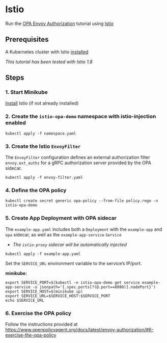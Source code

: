 # Istio

Run the [OPA Envoy Authorization](https://www.openpolicyagent.org/docs/latest/envoy-authorization/) tutorial using [Istio](https://istio.io/)

## Prerequisites

A Kubernetes cluster with Istio [installed](https://istio.io/latest/docs/setup/getting-started/#install)

_This tutorial has been tested with Istio 1.8_

## Steps

### 1. Start Minikube

[Install](https://istio.io/latest/docs/setup/getting-started/#install) Istio (if not already installed)

### 2. Create the `istio-opa-demo` namespace with istio-injection enabled

```
kubectl apply -f namespace.yaml
```

### 3. Create the Istio `EnvoyFilter`

The `EnvoyFilter` configuration defines an external authorization filter `envoy.ext_authz` for a gRPC authorization server provided by the OPA sidecar.

```
kubectl apply -f envoy-filter.yaml
```

### 4. Define the OPA policy

```
kubectl create secret generic opa-policy --from-file policy.rego -n istio-opa-demo
```

### 5. Create App Deployment with OPA sidecar

The `example-app.yaml` includes both a `Deployment` with the `example-app` and `opa` sidecar, as well as the `example-app-service` `Service`
* _The `istio-proxy` sidecar will be automatically injected_

```
kubectl apply -f example-app.yaml
```

Set the `SERVICE_URL` environment variable to the service’s IP/port.

**minikube:**
```
export SERVICE_PORT=$(kubectl -n istio-opa-demo get service example-app-service -o jsonpath='{.spec.ports[?(@.port==8080)].nodePort}')
export SERVICE_HOST=$(minikube ip)
export SERVICE_URL=$SERVICE_HOST:$SERVICE_PORT
echo $SERVICE_URL
```

### 6. Exercise the OPA policy

Follow the instructions provided at https://www.openpolicyagent.org/docs/latest/envoy-authorization/#6-exercise-the-opa-policy
